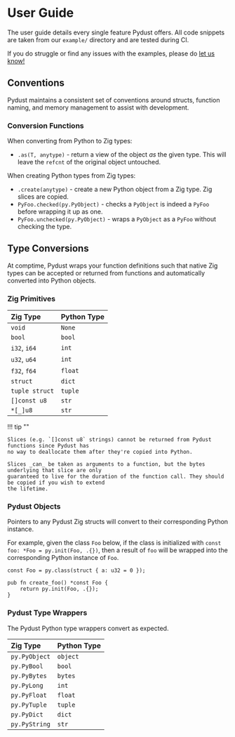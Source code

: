# User Guide

The user guide details every single feature Pydust offers. All code snippets are taken
from our `example/` directory and are tested during CI.

If you do struggle or find any issues with the examples, please do [let us know!](https://github.com/fulcrum-so/ziggy-pydust/issues)

## Conventions

Pydust maintains a consistent set of conventions around structs, function naming, and memory
management to assist with development.

### Conversion Functions

When converting from Python to Zig types:

* `.as(T, anytype)` - return a view of the object *as* the given type. This will leave the `refcnt` of the original object untouched.

When creating Python types from Zig types:

* `.create(anytype)` - create a new Python object from a Zig type. Zig slices are copied.
* `PyFoo.checked(py.PyObject)` - checks a `PyObject` is indeed a `PyFoo` before wrapping it up as one.
* `PyFoo.unchecked(py.PyObject)` - wraps a `PyObject` as a `PyFoo` without checking the type.

## Type Conversions

At comptime, Pydust wraps your function definitions such that native Zig types can be accepted
or returned from functions and automatically converted into Python objects.

### Zig Primitives

| Zig Type       | Python Type  |
|:---------------| :----------- |
| `void`         | `None`       |
| `bool`         | `bool`       |
| `i32`, `i64`   | `int`        |
| `u32`, `u64`   | `int`        |
| `f32`, `f64`   | `float`      |
| `struct`       | `dict`       |
| `tuple struct` | `tuple`      |
| `[]const u8`   | `str`        |
| `*[_]u8`       | `str`        |

!!! tip ""

    Slices (e.g. `[]const u8` strings) cannot be returned from Pydust functions since Pydust has
    no way to deallocate them after they're copied into Python.

    Slices _can_ be taken as arguments to a function, but the bytes underlying that slice are only
    guaranteed to live for the duration of the function call. They should be copied if you wish to extend
    the lifetime.

### Pydust Objects

Pointers to any Pydust Zig structs will convert to their corresponding Python instance.

For example, given the class `Foo` below,
if the class is initialized with `const foo: *Foo = py.init(Foo, .{})`,
then a result of `foo` will be wrapped into the corresponding Python instance of
`Foo`.

```zig title="foo.zig"
const Foo = py.class(struct { a: u32 = 0 });

pub fn create_foo() *const Foo {
    return py.init(Foo, .{});
}
```

### Pydust Type Wrappers

The Pydust Python type wrappers convert as expected.

| Zig Type      | Python Type  |
| :------------ | :----------- |
| `py.PyObject` | `object`     |
| `py.PyBool`   | `bool`       |
| `py.PyBytes`  | `bytes`      |
| `py.PyLong`   | `int`        |
| `py.PyFloat`  | `float`      |
| `py.PyTuple`  | `tuple`      |
| `py.PyDict`   | `dict`       |
| `py.PyString` | `str`        |

